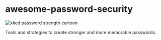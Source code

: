 # awesome-password-security
![xkcd password strength cartoon](https://imgs.xkcd.com/comics/password_strength.png)

Tools and strategies to create stronger and more memorable passwords.
